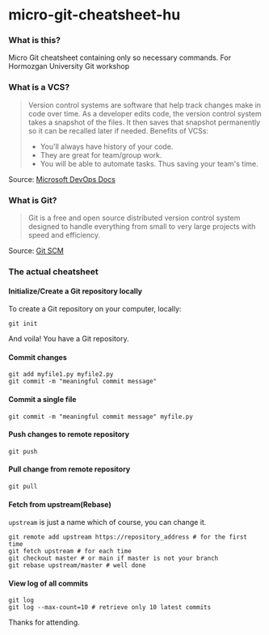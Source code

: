# micro-git-cheatsheet-hu

### What is this?

Micro Git cheatsheet containing only so necessary commands. For Hormozgan University Git workshop

### What is a VCS?

> Version control systems are software that help track changes make in code over time. As a developer edits code, the version control system takes a snapshot of the files. It then saves that snapshot permanently so it can be recalled later if needed.
> Benefits of VCSs:
> - You'll always have history of your code.
> - They are great for team/group work.
> - You will be able to automate tasks. Thus saving your team's time.

Source: [Microsoft DevOps Docs](https://docs.microsoft.com/en-us/devops/develop/git/what-is-version-control)

### What is Git?

> Git is a free and open source distributed version control system designed to handle everything from small to very large projects with speed and efficiency.

Source: [Git SCM](https://git-scm.com/)

### The actual cheatsheet

#### Initialize/Create a Git repository locally

To create a Git repository on your computer, locally:

```
git init
```

And voila! You have a Git repository.

#### Commit changes 

```
git add myfile1.py myfile2.py
git commit -m "meaningful commit message"
```

#### Commit a single file

```
git commit -m "meaningful commit message" myfile.py
```

#### Push changes to remote repository

```
git push
```

#### Pull change from remote repository

```
git pull
```

#### Fetch from upstream(Rebase)

`upstream` is just a name which of course, you can change it.

```
git remote add upstream https://repository_address # for the first time
git fetch upstream # for each time
git checkout master # or main if master is not your branch
git rebase upstream/master # well done
```

#### View log of all commits

```
git log
git log --max-count=10 # retrieve only 10 latest commits
```


Thanks for attending. 
